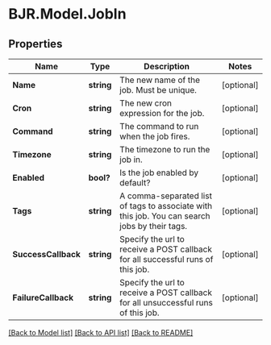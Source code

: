 # BJR.Model.JobIn
## Properties

Name | Type | Description | Notes
------------ | ------------- | ------------- | -------------
**Name** | **string** | The new name of the job. Must be unique. | [optional] 
**Cron** | **string** | The new cron expression for the job. | [optional] 
**Command** | **string** | The command to run when the job fires. | [optional] 
**Timezone** | **string** | The timezone to run the job in. | [optional] 
**Enabled** | **bool?** | Is the job enabled by default? | [optional] 
**Tags** | **string** | A comma-separated list of tags to associate with this job. You can search jobs by their tags. | [optional] 
**SuccessCallback** | **string** | Specify the url to receive a POST callback for all successful runs of this job. | [optional] 
**FailureCallback** | **string** | Specify the url to receive a POST callback for all unsuccessful runs of this job. | [optional] 

[[Back to Model list]](../README.md#documentation-for-models) [[Back to API list]](../README.md#documentation-for-api-endpoints) [[Back to README]](../README.md)

